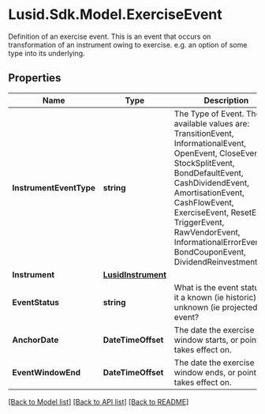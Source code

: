 # Lusid.Sdk.Model.ExerciseEvent
Definition of an exercise event.  This is an event that occurs on transformation of an instrument owing to exercise. e.g. an option of  some type into its underlying.

## Properties

Name | Type | Description | Notes
------------ | ------------- | ------------- | -------------
**InstrumentEventType** | **string** | The Type of Event. The available values are: TransitionEvent, InformationalEvent, OpenEvent, CloseEvent, StockSplitEvent, BondDefaultEvent, CashDividendEvent, AmortisationEvent, CashFlowEvent, ExerciseEvent, ResetEvent, TriggerEvent, RawVendorEvent, InformationalErrorEvent, BondCouponEvent, DividendReinvestmentEvent | 
**Instrument** | [**LusidInstrument**](LusidInstrument.md) |  | 
**EventStatus** | **string** | What is the event status, is it a known (ie historic) or unknown (ie projected) event? | 
**AnchorDate** | **DateTimeOffset** | The date the exercise window starts, or point it takes effect on. | 
**EventWindowEnd** | **DateTimeOffset** | The date the exercise window ends, or point it takes effect on. | [optional] [readonly] 

[[Back to Model list]](../README.md#documentation-for-models) [[Back to API list]](../README.md#documentation-for-api-endpoints) [[Back to README]](../README.md)

